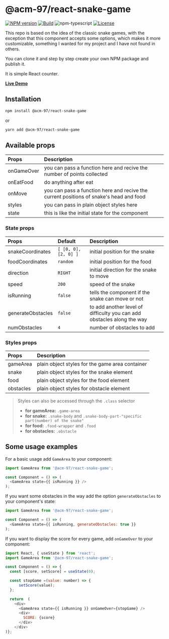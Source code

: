 
# @acm-97/react-snake-game

[![NPM version][npm-image]][npm-url]
[![Build][github-build]][github-build-url]
![npm-typescript]
[![License][github-license]][github-license-url]

This repo is based on the idea of the classic snake games, with the exception that this component accepts some options, which makes it more customizable, something I wanted for my project and I have not found in others.

You can clone it and step by step create your own NPM package and publish it.

It is simple React counter.

[**Live Demo**](https://acm-97.github.io/react-snake-game/)

## Installation

```bash
npm install @acm-97/react-snake-game
```

or

```bash
yarn add @acm-97/react-snake-game
```

## Available props

| Props         | Description |
| :----------- | :--------- |
| onGameOver    | you can pass a function here and recive the number of points collected |
| onEatFood     | do anything after eat  |
| onMove     |  you can pass a function here and recive the current positions of snake's head and food  |
| styles        | you can pass in plain object styles here   |
| state         | this is like the initial state for the component     |

### State props

| Props         | Default       | Description  |
| :----------- |:-------------| :-----|
| snakeCoordinates | `[ [0, 0], [2, 0] ]` | initial position for the snake |
| foodCoordinates | `random` | initial position for the food |
| direction | `RIGHT` | initial direction for the snake to move |
| speed | `200` | speed of the snake |
| isRunning | `false` | tells the component if the snake can move or not |
| generateObstacles | `false` | to add another level of difficulty you can add obstacles along the way |
| numObstacles | `4` |  number of obstacles to add  |

### Styles props

| Props         | Description  |
| :----------- |:-------------|
| gameArea  | plain object styles for the game area container |
| snake | plain object styles for the snake element |
| food  | plain object styles for the food element |
| obstacles  | plain object styles for obstacle element |

> Styles can also be accessed through the `.class` selector
>
> * **for gameArea:** `.game-area`
> * **for snake:** `.snake-body`  and `.snake-body-part-"specific part(number) of the snake"`
> * **for food:** `.food-wrapper`  and `.food`
> * **for obstacles:** `.obstacle`

## Some usage examples

For a basic usage add `GameArea` to your component:

```js
import GameArea from '@acm-97/react-snake-game';

const Component = () => (
  <GameArea state={{ isRunning }} />
);
```

If you want some obstacles in the way add the option `generateObstacles` to your component's state:

```js
import GameArea from '@acm-97/react-snake-game';

const Component = () => (
  <GameArea state={{ isRunning, generateObstacles: true }}
);
```

If you want to display the score for every game, add `onGameOver` to your component:

```js
import React, { useState } from 'react';
import GameArea from '@acm-97/react-snake-game';

const Component = () => {
  const [score, setScore] = useState(0);

  const stopGame =(value: number) => {
      setScore(value);
  };

  return  (
    <div>
      <GameArea state={{ isRunning }} onGameOver={stopGame} />
      <div>
        SCORE: {score}
      </div>
    </div>
)};
```

[npm-url]: https://www.npmjs.com/package/@acm-97/react-snake-game
[npm-image]: https://img.shields.io/npm/v/@acm-97/react-snake-game
[github-license]: https://img.shields.io/github/license/acm-97/react-snake-game
[github-license-url]: https://github.com/acm-97/react-snake-game/blob/main/LICENCE.md
[github-build]: https://github.com/acm-97/react-snake-game/actions/workflows/publish.yml/badge.svg
[github-build-url]: https://github.com/acm-97/react-snake-game/actions/workflows/publish.yml
[npm-typescript]: https://img.shields.io/npm/types/@acm-97/react-snake-game
